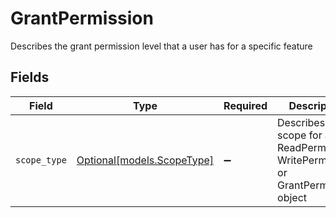 # GrantPermission

Describes the grant permission level that a user has for a specific feature


## Fields

| Field                                                                                | Type                                                                                 | Required                                                                             | Description                                                                          |
| ------------------------------------------------------------------------------------ | ------------------------------------------------------------------------------------ | ------------------------------------------------------------------------------------ | ------------------------------------------------------------------------------------ |
| `scope_type`                                                                         | [Optional[models.ScopeType]](../models/scopetype.md)                                 | :heavy_minus_sign:                                                                   | Describes the scope for a ReadPermission, WritePermission, or GrantPermission object |